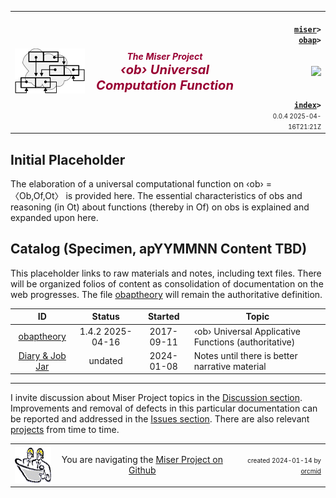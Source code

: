 <!-- index.md 0.0.4                UTF-8                          2025-04-16
     ----1----|----2----|----3----|----4----|----5----|----6----|----7----|--*
     source <https://github.com/orcmid/miser/blob/master/docs/obap/index.md>
     publication <https://orcmid.github.io/miser/obap/index.html>
     -->
<table border="0" width="100%">
  <tr>
    <td width="25%" align="left" height="6">
       <a href="../" title="The Miser Project on GitHub">
       <img src="../images/misertheory-logo.png" /></a>
    </td>
       <td width="48%" height="6"><p align="center"><font color="#990033"><strong>
	<i>The Miser Project</i><br />
    <i><big><big>‹ob› Universal Computation Function</big></big></i></strong></font></p>
    </td>
    <td width="27%" height="6" valign="middle" align="right">
      <b><code>
	  <a href="../" target="_top">miser</a>&gt;
      <a href="./" target="_top">obap</a>&gt;
      </code></b>
      <br /><br />
      <a href="https://clustrmaps.com/site/1bw9w" title="Visit tracker">
            <img src="//www.clustrmaps.com/map_v2.png?d=3-2eQV4fOuelVHp_YtztZ0hl9Uj4ei9zLKw_nRgCgyM&cl=ffffff" />
      </a>
      <br /><br />
      <b><code>
         <a href="index.html" target="_top">index</a>&gt;</code></b>
      <br />
      <small><small>
        0.0.4 2025-04-16T21:21Z<!-- MAINTAIN THIS MANUALLY -->
      </small></small>
      </td>
  </tr>
</table>

## Initial Placeholder

The elaboration of a universal computational function on ‹ob› = 〈Ob,Of,Ot〉
is provided here.  The essential characteristics of obs and reasoning (in Ot)
about functions (thereby in Of) on obs is explained and expanded upon here.


## Catalog (Specimen, apYYMMNN Content TBD)

This placeholder links to raw materials and notes, including text files.
There will be organized folios of content as consolidation of documentation
on the web progresses.  The file [obaptheory](obaptheory.txt) will remain the
authoritative definition.

| **ID**                          | **Status**       | **Started** | **Topic** |
|   :-:                           |   :-:            |  :-:        |  ---  |
| [obaptheory](obaptheory.txt)    | 1.4.2 2025-04-16 | 2017-09-11  | ‹ob› Universal Applicative Functions \(authoritative\)|
| [Diary & Job Jar](c000000.htm)  | undated          | 2024-01-08  | Notes until there is better narrative material |

----

I invite discussion about Miser Project topics in the
[Discussion section](https://github.com/orcmid/miser/discussions).
Improvements and removal of defects in this particular documentation can be
reported and addressed in the
[Issues section](https://github.com/orcmid/miser/issues).  There are also
relevant [projects](https://github.com/orcmid/miser/projects?type=classic)
from time to time.

<table border="0" cellspacing="3" width="100%">
  <tr>
    <td width="14%">
	<a href="index.htm" target="_top">
       <img border="0" src="../images/hardhat-thumb.gif" alt="Hard Hat Area"
            align="left" width="80" height="57">
       </a>
    </td>
    <td width="54%" valign="middle" align="center">
      You are navigating the <a href="../">Miser Project on Github</a></td>
    <td width="30%">
      <p align="right"><font size="-2">created 2024-01-14 by
         <a target="_top" href="../../orcmid">orcmid</a> </font></p>
    </td>
  </tr>
</table>
<!--

  0.0.4  2025-04-16T21:21Z Reflect obaptheory.txt 1.4.2 status
  0.0.3  2025-04-02T22:26Z Identify obaptheory.txt as authoritative
  0.0.2  2024-01-24T16:42Z Touch-ups
  0.0.1  2024-01-17T21:59Z Simplified title
  0.0.0  2024-01-14T23:21Z PLaceholder from 0.0.2 miser/ob/index.md boilerplate

               *** end of miser/docs/obap/index.md ***                  -->
